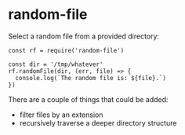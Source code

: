 random-file
===========

Select a random file from a provided directory:

```
const rf = require('random-file')

const dir = '/tmp/whatever'
rf.randomFile(dir, (err, file) => {
  console.log(`The random file is: ${file}.`)
})
```

There are a couple of things that could be added:

* filter files by an extension
* recursively traverse a deeper directory structure
